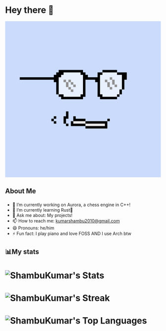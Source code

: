 # Hey there 👋
![Profile Pic](profile-pic_scaled_64x_pngcrushed.png)


## About Me
###
- 🔭 I’m currently working on Aurora, a chess engine in C++!
- 🌱 I’m currently learning Rust🦀
- 💬 Ask me about: My projects!
- 📫 How to reach me: kumarshambu2010@gmail.com
- 😄 Pronouns: he/him
- ⚡ Fun fact: I play piano and love FOSS AND I use Arch btw
###


## 📊My stats


# ![ShambuKumar's Stats](https://github-readme-stats.vercel.app/api?username=ShambuKumar&theme=tokyonight&show_icons=true&hide_border=true&count_private=true)
# ![ShambuKumar's Streak](https://github-readme-streak-stats.herokuapp.com/?user=ShambuKumar&theme=tokyonight&hide_border=true)
# ![ShambuKumar's Top Languages](https://github-readme-stats.vercel.app/api/top-langs/?username=ShambuKumar&theme=tokyonight&show_icons=true&hide_border=true&layout=compact)


